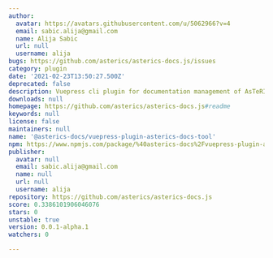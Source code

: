 ```yaml
---
author:
  avatar: https://avatars.githubusercontent.com/u/5062966?v=4
  email: sabic.alija@gmail.com
  name: Alija Sabic
  url: null
  username: alija
bugs: https://github.com/asterics/asterics-docs.js/issues
category: plugin
date: '2021-02-23T13:50:27.500Z'
deprecated: false
description: Vuepress cli plugin for documentation management of AsTeRICS
downloads: null
homepage: https://github.com/asterics/asterics-docs.js#readme
keywords: null
license: false
maintainers: null
name: '@asterics-docs/vuepress-plugin-asterics-docs-tool'
npm: https://www.npmjs.com/package/%40asterics-docs%2Fvuepress-plugin-asterics-docs-tool
publisher:
  avatar: null
  email: sabic.alija@gmail.com
  name: null
  url: null
  username: alija
repository: https://github.com/asterics/asterics-docs.js
score: 0.3386101906046076
stars: 0
unstable: true
version: 0.0.1-alpha.1
watchers: 0

---
```


